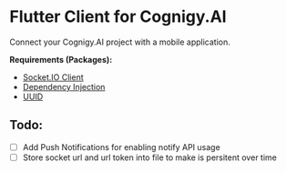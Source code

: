 # Flutter Client for Cognigy.AI 

Connect your Cognigy.AI project with a mobile application.

**Requirements (Packages):**

- [Socket.IO Client](https://pub.dev/packages/socket_io_client)
- [Dependency Injection](https://pub.dev/packages/flutter_simple_dependency_injection) 
- [UUID](https://pub.dev/packages/uuid)

## Todo: 

- [ ] Add Push Notifications for enabling notify API usage
- [ ] Store socket url and url token into file to make is persitent over time
